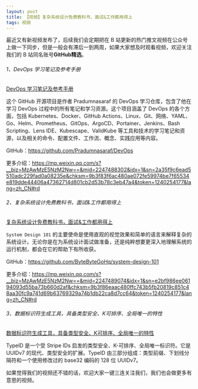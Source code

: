 ```yaml
---
layout: post
title: 【视频】复杂系统设计免费教科书，面试&工作都用得上
tags: 视频
---
```


最近又有新视频发布了，后续我们会定期把在 B 站更新的热门推文视频在公众号上做一下同步，但是一般会有滞后一到两周，如果大家想及时观看视频，欢迎关注我们的 B 站同名账号**GitHub精选**。

######  1、DevOps 学习笔记及参考手册

[DevOps 学习笔记及参考手册](https://www.bilibili.com/video/BV19m411S7bH/)

这个 GitHub 开源项目是作者 Pradumnasaraf 的 DevOps 学习仓库，包含了他在学习 DevOps 过程中的所有笔记和学习资源。这个项目涵盖了 DevOps 的各个方面，包括 Kubernetes、Docker、GitHub Actions、Linux、Git、网络、YAML、Go、Helm、Prometheus、GitOps、ArgoCD、Portainer、Jenkins、Bash Scripting、Lens IDE、Kubescape、ValidKube 等工具和技术的学习笔记和资源，以及相关的命令、配置文件、工作流、概念、实践应用等内容。

GitHub：https://github.com/Pradumnasaraf/DevOps

更多介绍：https://mp.weixin.qq.com/s?__biz=MzAwMzE5NzM2Nw==&mid=2247488302&idx=1&sn=2a35f9c6ead5510adc229fad0a08235e&chksm=9b3f83f6ac480ae072fe59974be7f65534e819dde44406a47362714d801cb2d53b78c3eb47a4&token=1240254177&lang=zh_CN#rd

###### 2、复杂系统设计免费教科书，面试&工作都用得上

[复杂系统设计免费教科书，面试&工作都用得上](https://www.bilibili.com/video/BV1Zv42167Su/)

`System Design 101` 的主要使命是使用直观的视觉效果和简单的语言来解释复杂的系统设计。无论你是在为系统设计面试做准备，还是纯粹想要更深入地理解系统的运行机制，都会在它的帮助下有所收获。

GitHub：https://github.com/ByteByteGoHq/system-design-101

更多介绍：https://mp.weixin.qq.com/s?__biz=MzAwMzE5NzM2Nw==&mid=2247489074&idx=1&sn=e2bf986ee06194093d55ba73b660d2af&chksm=9b3f86eaac480ffc743b5fb20819c851c48aa30fc9a741d69b63769329a74b1db22ca8d7cc64&token=1240254177&lang=zh_CN#rd

###### 3、数据标识符生成工具，具备类型安全、K可排序、全局唯一的特性

[数据标识符生成工具，具备类型安全、K可排序、全局唯一的特性](https://www.bilibili.com/video/BV1cw411E754/)

TypeID 是一个受 Stripe IDs 启发的类型安全、K-可排序、全局唯一标识符。它是 UUIDv7 的现代、类型安全的扩展。TypeID 由三部分组成：类型前缀、下划线分隔符和一个使用修改过的 base32 编码的 128 位 UUIDv7。

如果觉得我们的视频还不错的话，欢迎大家一键三连关注我们，我们也会做更多有意思的视频。
